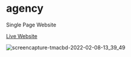 # agency
Single Page Website

[Live Website](https://www.tmacbd.com/)

![screencapture-tmacbd-2022-02-08-13_39_49](https://user-images.githubusercontent.com/45326654/152940339-2e282db0-e006-42c1-9dbb-044fb7f198eb.png)


